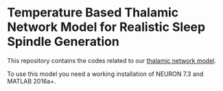 # Temperature Based Thalamic Network Model for Realistic Sleep Spindle Generation

This repository contains the codes related to our [thalamic network model](https://bartholab.github.io/SpindleTemperatureModel/).

To use this model you need a working installation of NEURON 7.3 and MATLAB 2016a+.


